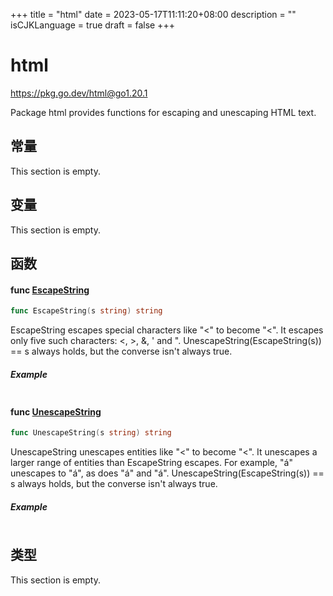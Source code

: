 +++
title = "html"
date = 2023-05-17T11:11:20+08:00
description = ""
isCJKLanguage = true
draft = false
+++
# html

https://pkg.go.dev/html@go1.20.1



Package html provides functions for escaping and unescaping HTML text.








## 常量 

This section is empty.

## 变量

This section is empty.

## 函数

#### func [EscapeString](https://cs.opensource.google/go/go/+/go1.20.1:src/html/escape.go;l=178) 

``` go 
func EscapeString(s string) string
```

EscapeString escapes special characters like "<" to become "&lt;". It escapes only five such characters: <, >, &, ' and ". UnescapeString(EscapeString(s)) == s always holds, but the converse isn't always true.

##### Example
``` go 
```

#### func [UnescapeString](https://cs.opensource.google/go/go/+/go1.20.1:src/html/escape.go;l=187) 

``` go 
func UnescapeString(s string) string
```

UnescapeString unescapes entities like "&lt;" to become "<". It unescapes a larger range of entities than EscapeString escapes. For example, "&aacute;" unescapes to "á", as does "&#225;" and "&#xE1;". UnescapeString(EscapeString(s)) == s always holds, but the converse isn't always true.

##### Example
``` go 
```

## 类型

This section is empty.